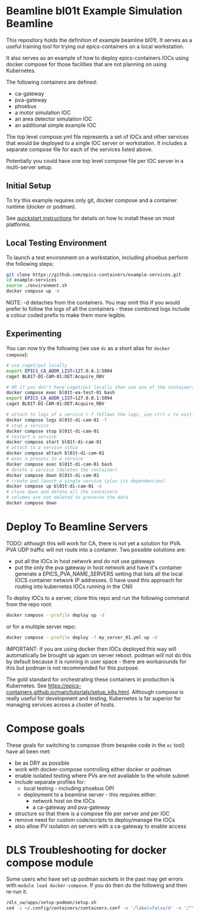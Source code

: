 # Beamline bl01t Example Simulation Beamline

This repository holds the definition of example beamline bl01t. It serves as a useful training tool for trying out epics-containers on a local workstation.

It also serves as an example of how to deploy epics-containers IOCs using docker compose for those facilities that are not planning on using Kubernetes.

The following containers are defined:
- ca-gateway
- pva-gateway
- phoebus
- a motor simulation IOC
- an area detector simulation IOC
- an additional simple example IOC

The top level compose.yml file represents a set of IOCs and other services that would be deployed to a single IOC server or workstation. It includes a separate compose file for each of the services listed above.

Potentially you could have one top level compose file per IOC server in a multi-server setup.

## Initial Setup

To try this example requires only git, docker compose and a container runtime (docker or podman).

See [quickstart instructions](https://epics-containers.github.io/main/how-to/compose-quickstart.html) for details on how to install these on most platforms.


## Local Testing Environment

To launch a test environment on a workstation, including phoebus perform the following steps:

```bash
git clone https://github.com/epics-containers/example-services.git
cd example-services
source ./environment.sh
docker compose up -d
```

NOTE: -d detaches from the containers. You may omit this if you would prefer to follow the logs of all the containers - these combined logs include a colour coded prefix to make them more legible.


## Experimenting
You can now try the following (we use `dc` as a short alias for `docker compose`):

```bash
# use caget/put locally
export EPICS_CA_ADDR_LIST=127.0.0.1:5094
caget BL01T-DI-CAM-01:DET:Acquire_RBV

# OR if you don't have caget/put locally then use one of the containers instead:
docker compose exec bl01t-ea-test-01 bash
export EPICS_CA_ADDR_LIST=127.0.0.1:5094
caget BL01T-DI-CAM-01:DET:Acquire_RBV

# attach to logs of a service (-f follows the logs, use ctrl-c to exit)
docker compose logs bl01t-di-cam-01 -f
# stop a service
docker compose stop bl01t-di-cam-01
# restart a service
docker compose start bl01t-di-cam-01
# attach to a service stdio
docker compose attach bl01t-di-cam-01
# exec a process in a service
docker compose exec bl01t-di-cam-01 bash
# delete a service (deletes the container)
docker compose down bl01t-di-cam-01
# create and launch a single service (plus its dependencies)
docker compose up bl01t-di-cam-01 -d
# close down and delete all the containers
# volumes are not deleted to preserve the data
docker compose down
```

# Deploy To Beamline Servers

TODO: although this will work for CA, there is not yet a solution for PVA. PVA UDP traffic will not route into a container. Two possible solutions are:

 - put all the IOCs in host network and do not use gateways
 - put the only the pva gateway in host network and have it's container generate a EPICS_PVA_NAME_SERVERS setting that lists all the local IOCS container network IP addresses. (I have used this approach for routing into kubernetes IOCs running in the CNI)

To deploy IOCs to a server, clone this repo and run the following command from the repo root:

```bash
docker compose --profile deploy up -d
```

or for a multiple server repo:
```bash
docker compose --profile deploy -f my_server_01.yml up -d
```

IMPORTANT: if you are using docker then IOCs deployed this way will automatically be brought up again on server reboot. podman will not do this by default because it is running in user space - there are workarounds for this but podman is not recommended for this purpose.

The gold standard for orchestrating these containers in production is Kubernetes. See https://epics-containers.github.io/main/tutorials/setup_k8s.html. Although compose is really useful for development and testing, Kubernetes is far superior for managing services across a cluster of hosts.

# Compose goals

These goals for switching to compose (from bespoke code in the `ec` tool) have all been met:

- be as DRY as possible
- work with docker-compose controlling either docker or podman
- enable isolated testing where PVs are not available to the whole subnet
- include separate profiles for:
  - local testing - including phoebus OPI
  - deployment to a beamline server - this requires either:
    - network host on the IOCs
    - a ca-gateway and pva-gateway
- structure so that there is a compose file per server and per IOC
- remove need for custom code/scripts to deploy/manage the IOCs
- also allow PV isolation on servers with a ca-gateway to enable access

# DLS Troubleshooting for docker compose module

Some users who have set up podman sockets in the past may get errors with `module load docker-compose`. If you do then do the following and then re-run it.
```bash
/dls_sw/apps/setup-podman/setup.sh
sed -i ~/.config/containers/containers.conf -e '/label=false/d' -e '/^\[containers\]$/a label=false'
```
